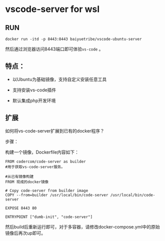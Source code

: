 # vscode-server for wsl

## RUN

```
docker run -itd -p 8443:8443 baiyuetribe/vscode-ubuntu-server
```

然后通过浏览器访问8443端口即可体验`vs-code` 。

## 特点：

- 以Ubuntu为基础镜像，支持自定义安装任意工具

- 支持安装vs-code插件

- 默认集成php开发环境

## 扩展

如何将vs-code-server扩展到已有的docker程序？

步骤：

构建一个镜像，Dockerfile内容如下：

```
FROM codercom/code-server as builder
#用于获取vs-code-server服务。

#从已有镜像构建
FROM 现成的docker镜像

# Copy code-server from builder image
COPY --from=builder /usr/local/bin/code-server /usr/local/bin/code-server

EXPOSE 8443 80

ENTRYPOINT ["dumb-init", "code-server"]

```
然后build后重新运行即可，对于多容器，请修改docker-compose.yml中的原始镜像后再次up即可。
